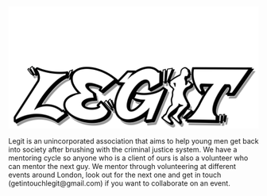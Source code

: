 
![Alt Text](/assets/img/logo.png)


<centre>
Legit is an unincorporated association that aims to help young men get back into society after brushing with the criminal justice system. We have a mentoring cycle so anyone who is a client of ours is also a volunteer who can mentor the next guy. We mentor through volunteering at different events around London, look out for the next one and get in touch (getintouchlegit@gmail.com) if you want to collaborate on an event.
</centre>
